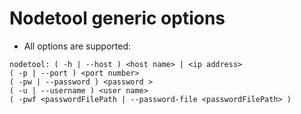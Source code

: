 # Nodetool generic options
- All options are supported:
```
nodetool: ( -h | --host ) <host name> | <ip address>
( -p | --port ) <port number>
( -pw | --password ) <password >
( -u | --username ) <user name>
( -pwf <passwordFilePath | --password-file <passwordFilePath> )
```
